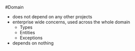 #Domain
- does not depend on any other projects
- enterprise wide concerns, used across the whole domain
  - Types
  - Entities
  - Exceptions
- depends on nothing




